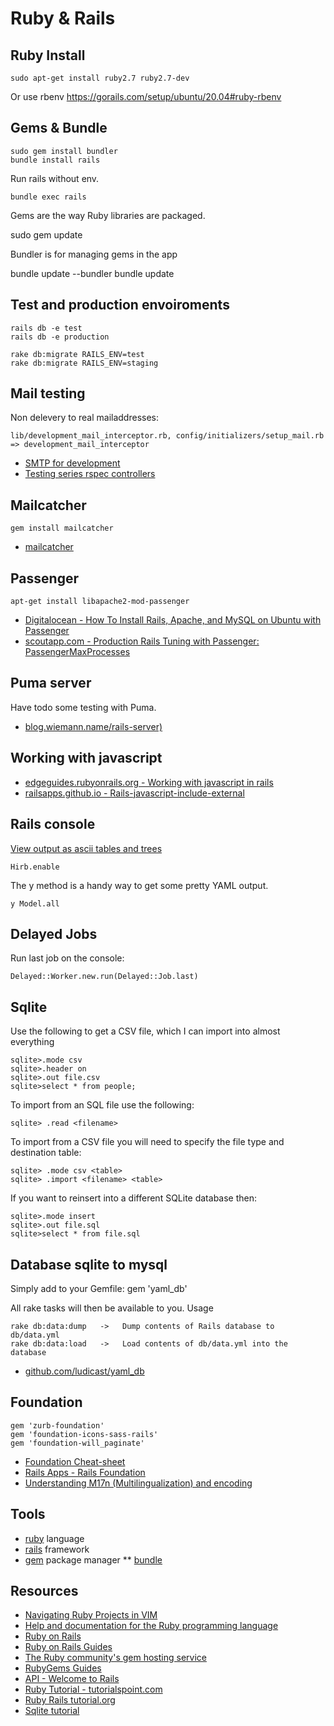 # Ruby & Rails

## Ruby Install
    sudo apt-get install ruby2.7 ruby2.7-dev

Or use rbenv <https://gorails.com/setup/ubuntu/20.04#ruby-rbenv>

## Gems & Bundle

    sudo gem install bundler
    bundle install rails

Run rails without env.

    bundle exec rails

Gems are the way Ruby libraries are packaged.

  sudo gem update

Bundler is for managing gems in the app

  bundle update --bundler
  bundle update

## Test and production envoiroments

    rails db -e test
    rails db -e production

    rake db:migrate RAILS_ENV=test
    rake db:migrate RAILS_ENV=staging

## Mail testing

Non delevery to real mailaddresses:

    lib/development_mail_interceptor.rb, config/initializers/setup_mail.rb => development_mail_interceptor

* [SMTP for development](http://everydayrails.com/2011/05/26/rails-smtp-development.html)
* [Testing series rspec controllers](http://everydayrails.com/2012/04/07/testing-series-rspec-controllers.html)

## Mailcatcher
    gem install mailcatcher

* [mailcatcher](http://mailcatcher.me/)

## Passenger

    apt-get install libapache2-mod-passenger

* [Digitalocean - How To Install Rails, Apache, and MySQL on Ubuntu with Passenger](https://www.digitalocean.com/community/articles/how-to-install-rails-apache-and-mysql-on-ubuntu-with-passenger)
* [scoutapp.com - Production Rails Tuning with Passenger: PassengerMaxProcesses ](http://blog.scoutapp.com/articles/2009/12/08/production-rails-tuning-with-passenger-passengermaxprocesses)

## Puma server

Have todo some testing with Puma.
* [blog.wiemann.name/rails-server)](http://blog.wiemann.name/rails-server)

## Working with javascript

* [edgeguides.rubyonrails.org - Working with javascript in rails](http://edgeguides.rubyonrails.org/working_with_javascript_in_rails.html)
* [railsapps.github.io - Rails-javascript-include-external](http://railsapps.github.io/rails-javascript-include-external.html)

## Rails console

[View output as ascii tables and trees](https://github.com/cldwalker/hirb/tree/master#readme)

    Hirb.enable

The y method is a handy way to get some pretty YAML output.

    y Model.all

## Delayed Jobs
Run last job on the console:

    Delayed::Worker.new.run(Delayed::Job.last)

## Sqlite

Use the following to get a CSV file, which I can import into almost everything

    sqlite>.mode csv
    sqlite>.header on
    sqlite>.out file.csv
    sqlite>select * from people;

To import from an SQL file use the following:

    sqlite> .read <filename>

To import from a CSV file you will need to specify the file type and destination table:

    sqlite> .mode csv <table>
    sqlite> .import <filename> <table>

If you want to reinsert into a different SQLite database then:

    sqlite>.mode insert
    sqlite>.out file.sql
    sqlite>select * from file.sql

## Database sqlite to mysql

Simply add to your Gemfile:
    gem 'yaml_db'

All rake tasks will then be available to you. Usage

    rake db:data:dump   ->   Dump contents of Rails database to db/data.yml
    rake db:data:load   ->   Load contents of db/data.yml into the database

* [github.com/ludicast/yaml_db](https://github.com/ludicast/yaml_db)


## Foundation
    gem 'zurb-foundation'
    gem 'foundation-icons-sass-rails'
    gem 'foundation-will_paginate'

* [Foundation Cheat-sheet](https://princessdesign.net/foundation-cheat-sheet/)
* [Rails Apps - Rails Foundation](http://railsapps.github.io/rails-foundation.html)
* [Understanding M17n (Multilingualization) and encoding](http://graysoftinc.com/character-encodings/understanding-m17n-multilingualization)


## Tools
* [ruby](http://www.ruby-lang.org/en/) language
* [rails](http://rubyonrails.org/) framework
* [gem](http://guides.rubygems.org/what-is-a-gem/) package manager
** [bundle](http://gembundler.com/)

## Resources

* [Navigating Ruby Projects in VIM]( http://www.elonflegenheimer.com/2012/09/16/navigating-ruby-projects-in-vim.html)
* [Help and documentation for the Ruby programming language](http://www.ruby-doc.org)
* [Ruby on Rails](http://rubyonrails.org)
* [Ruby on Rails Guides](http://guides.rubyonrails.org)
* [The Ruby community's gem hosting service](http://rubygems.org)
* [RubyGems Guides](http://guides.rubygems.org)
* [API - Welcome to Rails](http://api.rubyonrails.org)
* [Ruby Tutorial - tutorialspoint.com](http://www.tutorialspoint.com/ruby/index.htm)
* [Ruby Rails tutorial.org](http://ruby.railstutorial.org/)
* [Sqlite tutorial](http://souptonuts.sourceforge.net/readme_sqlite_tutorial.html)
